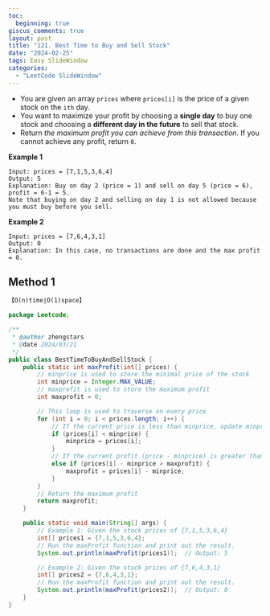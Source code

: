 ```yaml
---
toc:
  beginning: true
giscus_comments: true
layout: post
title: "121. Best Time to Buy and Sell Stock"
date: "2024-02-25"
tags: Easy SlideWindow
categories:
  - "LeetCode SlideWindow"
---
```


- You are given an array `prices` where `prices[i]` is the price of a given stock on the `ith` day.
- You want to maximize your profit by choosing a **single day** to buy one stock and choosing a **different day in the future** to sell that stock.
- Return *the maximum profit you can achieve from this transaction*. If you cannot achieve any profit, return `0`.

**Example 1**

```
Input: prices = [7,1,5,3,6,4]
Output: 5
Explanation: Buy on day 2 (price = 1) and sell on day 5 (price = 6), profit = 6-1 = 5.
Note that buying on day 2 and selling on day 1 is not allowed because you must buy before you sell.
```

**Example 2**

```
Input: prices = [7,6,4,3,1]
Output: 0
Explanation: In this case, no transactions are done and the max profit = 0.
```

## Method 1

```tex
【O(n)time∣O(1)space】
```

```java
package Leetcode;

/**
 * @author zhengstars
 * @date 2024/03/21
 */
public class BestTimeToBuyAndSellStock {
    public static int maxProfit(int[] prices) {
        // minprice is used to store the minimal price of the stock
        int minprice = Integer.MAX_VALUE;
        // maxprofit is used to store the maximum profit
        int maxprofit = 0;

        // This loop is used to traverse on every price
        for (int i = 0; i < prices.length; i++) {
            // If the current price is less than minprice, update minprice
            if (prices[i] < minprice) {
                minprice = prices[i];
            }
            // If the current profit (price - minprice) is greater than maxprofit, update maxprofit
            else if (prices[i] - minprice > maxprofit) {
                maxprofit = prices[i] - minprice;
            }
        }
        // Return the maximum profit
        return maxprofit;
    }

    public static void main(String[] args) {
        // Example 1: Given the stock prices of {7,1,5,3,6,4}
        int[] prices1 = {7,1,5,3,6,4};
        // Run the maxProfit function and print out the result.
        System.out.println(maxProfit(prices1));  // Output: 5

        // Example 2: Given the stock prices of {7,6,4,3,1}
        int[] prices2 = {7,6,4,3,1};
        // Run the maxProfit function and print out the result.
        System.out.println(maxProfit(prices2));  // Output: 0
    }
}

```

